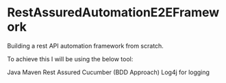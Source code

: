 # RestAssuredAutomationE2EFramework

Building a rest API automation framework from scratch.

To achieve this I will be using the below tool:

Java
Maven
Rest Assured
Cucumber (BDD Approach)
Log4j for logging
